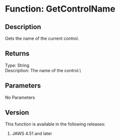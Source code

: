 # Function: GetControlName

## Description

Gets the name of the current control.

## Returns

Type: String\
Description: The name of the control.\

## Parameters

No Parameters

## Version

This function is available in the following releases:

1.  JAWS 4.51 and later

